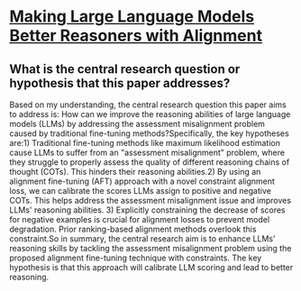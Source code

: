 # [Making Large Language Models Better Reasoners with Alignment](https://arxiv.org/abs/2309.02144)

## What is the central research question or hypothesis that this paper addresses?

Based on my understanding, the central research question this paper aims to address is: How can we improve the reasoning abilities of large language models (LLMs) by addressing the assessment misalignment problem caused by traditional fine-tuning methods?Specifically, the key hypotheses are:1) Traditional fine-tuning methods like maximum likelihood estimation cause LLMs to suffer from an "assessment misalignment" problem, where they struggle to properly assess the quality of different reasoning chains of thought (COTs). This hinders their reasoning abilities.2) By using an alignment fine-tuning (AFT) approach with a novel constraint alignment loss, we can calibrate the scores LLMs assign to positive and negative COTs. This helps address the assessment misalignment issue and improves LLMs' reasoning abilities. 3) Explicitly constraining the decrease of scores for negative examples is crucial for alignment losses to prevent model degradation. Prior ranking-based alignment methods overlook this constraint.So in summary, the central research aim is to enhance LLMs' reasoning skills by tackling the assessment misalignment problem using the proposed alignment fine-tuning technique with constraints. The key hypothesis is that this approach will calibrate LLM scoring and lead to better reasoning.

